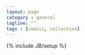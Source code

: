```yaml
---
layout: page
category : general
tagline: ""
tags : [comics, collection]
---
```

{% include JB/setup %}

<div style="margin: 0 auto; width:100%;">
    <object type="text/html" data="http://minisec.github.io/assets/comics/Library/index.html"
            style="width:100%; height:900px; margin:1%;">
    </object>
</div>